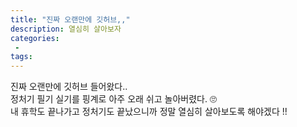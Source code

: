 ```yaml
---
title: "진짜 오랜만에 깃허브,,"
description: 열심히 살아보자
categories: 
 - 
tags: 
---
```


<!-- 내용 -->

진짜 오랜만에 깃허브 들어왔다.. <br>
정처기 필기 실기를 핑계로 아주 오래 쉬고 놀아버렸다. 🙄 <br>
내 휴학도 끝나가고 정처기도 끝났으니까 정말 열심히 살아보도록 해야겠다 !! 